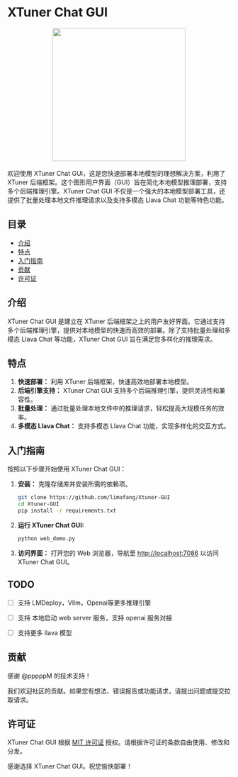 # XTuner Chat GUI
<div align="center">  
    <img src="https://s11.ax1x.com/2024/02/04/pFlcgOK.md.png" width="300"/>  
    <br /><br />          
</div>   
欢迎使用 XTuner Chat GUI，这是您快速部署本地模型的理想解决方案，利用了 XTuner 后端框架。这个图形用户界面（GUI）旨在简化本地模型推理部署，支持多个后端推理引擎。XTuner Chat GUI 不仅是一个强大的本地模型部署工具，还提供了批量处理本地文件推理请求以及支持多模态 Llava Chat 功能等特色功能。

## 目录
- [介绍](#介绍)
- [特点](#特点)
- [入门指南](#入门指南)
- [贡献](#贡献)
- [许可证](#许可证)

## 介绍

XTuner Chat GUI 是建立在 XTuner 后端框架之上的用户友好界面。它通过支持多个后端推理引擎，提供对本地模型的快速而高效的部署。除了支持批量处理和多模态 Llava Chat 等功能，XTuner Chat GUI 旨在满足您多样化的推理需求。

## 特点

1. **快速部署：** 利用 XTuner 后端框架，快速高效地部署本地模型。
2. **后端引擎支持：** XTuner Chat GUI 支持多个后端推理引擎，提供灵活性和兼容性。
3. **批量处理：** 通过批量处理本地文件中的推理请求，轻松提高大规模任务的效率。
4. **多模态 Llava Chat：** 支持多模态 Llava Chat 功能，实现多样化的交互方式。

## 入门指南

按照以下步骤开始使用 XTuner Chat GUI：

1. **安装：** 克隆存储库并安装所需的依赖项。
    ```bash
    git clone https://github.com/limafang/Xtuner-GUI
    cd Xtuner-GUI
    pip install -r requirements.txt
    ```

2. **运行 XTuner Chat GUI:**
    ```bash
    python web_demo.py
    ```

3. **访问界面：** 打开您的 Web 浏览器，导航至 [http://localhost:7086](http://localhost:7086) 以访问 XTuner Chat GUI。

## TODO

- [ ] 支持 LMDeploy，Vllm，Openai等更多推理引擎

- [ ] 支持 本地启动 web server 服务，支持 openai 服务对接

- [ ] 支持更多 llava 模型

## 贡献

感谢 @pppppM 的技术支持！

我们欢迎社区的贡献。如果您有想法、错误报告或功能请求，请提出问题或提交拉取请求。

## 许可证

XTuner Chat GUI 根据 [MIT 许可证](LICENSE) 授权。请根据许可证的条款自由使用、修改和分发。

感谢选择 XTuner Chat GUI。祝您愉快部署！